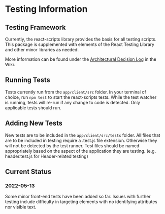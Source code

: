 # Testing Information

## Testing Framework

Currently, the react-scripts library provides the basis for all testing scripts. This package is supplemented with elements of the React Testing Library and other minor libraries as needed.

More information can be found under the [Architectural Decision Log](https://github.com/bcgov/CITZ-HybridWorkplace/wiki/Architectural-Decision-Log) in the Wiki.

## Running Tests

Tests currently run from the ```app/client/src``` folder. In your terminal of choice, run ```npm test``` to start the react-scripts tests.
While the test watcher is running, tests will re-run if any change to code is detected. Only applicable tests should run.

## Adding New Tests

New tests are to be included in the ```app/client/src/tests``` folder. 
All files that are to be included in testing require a .test.js file extension. Otherwise they will not be detected by the test runner.
Test files should be named appropriately based on the aspect of the application they are testing. (e.g. header.test.js for Header-related testing)

## Current Status

### 2022-05-13
Some minor front-end tests have been added so far. 
Issues with further testing include difficulty in targeting elements with no identifying attributes nor visible text. 